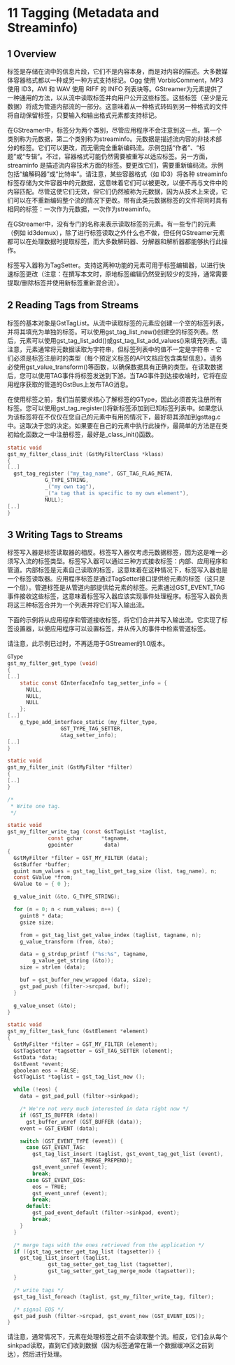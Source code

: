 # 11 Tagging (Metadata and Streaminfo)

## 1 Overview

标签是存储在流中的信息片段，它们不是内容本身，而是对内容的描述。大多数媒体容器格式都以一种或另一种方式支持标记。Ogg 使用 VorbisComment，MP3 使用 ID3，AVI 和 WAV 使用 RIFF 的 INFO 列表块等。GStreamer为元素提供了一种通用的方法，以从流中读取标签并向用户公开这些标签。这些标签（至少是元数据）将成为管道内部流的一部分。这意味着从一种格式转码到另一种格式的文件将自动保留标签，只要输入和输出格式元素都支持标记。

在GStreamer中，标签分为两个类别，尽管应用程序不会注意到这一点。第一个类别称为元数据，第二个类别称为streaminfo。元数据是描述流内容的非技术部分的标签。它们可以更改，而无需完全重新编码流。示例包括“作者”、“标题”或“专辑”。不过，容器格式可能仍然需要被重写以适应标签。另一方面，streaminfo 是描述流内容技术方面的标签。要更改它们，需要重新编码流。示例包括“编解码器”或“比特率”。请注意，某些容器格式（如 ID3）将各种 streaminfo 标签存储为文件容器中的元数据，这意味着它们可以被更改，以便不再与文件中的内容匹配。尽管这使它们无效，但它们仍然被称为元数据，因为从技术上来说，它们可以在不重新编码整个流的情况下更改。带有此类元数据标签的文件将同时具有相同的标签：一次作为元数据，一次作为streaminfo。

在GStreamer中，没有专门的名称来表示读取标签的元素。有一些专门的元素（例如 id3demux），除了进行标签读取之外什么也不做，但任何GStreamer元素都可以在处理数据时提取标签，而大多数解码器、分解器和解析器都能够执行此操作。

标签写入器称为TagSetter。支持这两种功能的元素可用于标签编辑器，以进行快速标签更改（注意：在撰写本文时，原地标签编辑仍然受到较少的支持，通常需要提取/删除标签并使用新标签重新混合流）。

## 2 Reading Tags from Streams

标签的基本对象是GstTagList。从流中读取标签的元素应创建一个空的标签列表，并将其填充为单独的标签。可以使用gst_tag_list_new()创建空的标签列表。然后，元素可以使用gst_tag_list_add()或gst_tag_list_add_values()来填充列表。请注意，元素通常将元数据读取为字符串，但标签列表中的值不一定是字符串 - 它们必须是标签注册时的类型（每个预定义标签的API文档应包含类型信息）。请务必使用gst_value_transform()等函数，以确保数据具有正确的类型。在读取数据后，您可以使用TAG事件将标签发送到下游。当TAG事件到达接收端时，它将在应用程序获取的管道的GstBus上发布TAG消息。

在使用标签之前，我们当前要求核心了解标签的GType，因此必须首先注册所有标签。您可以使用gst_tag_register()将新标签添加到已知标签列表中。如果您认为该标签将在不仅仅在您自己的元素中有用的情况下，最好将其添加到gsttag.c中。这取决于您的决定。如果要在自己的元素中执行此操作，最简单的方法是在类初始化函数之一中注册标签，最好是_class_init()函数。


```c
static void
gst_my_filter_class_init (GstMyFilterClass *klass)
{
[..]
  gst_tag_register ("my_tag_name", GST_TAG_FLAG_META,
            G_TYPE_STRING,
            _("my own tag"),
            _("a tag that is specific to my own element"),
            NULL);
[..]
}
```

## 3 Writing Tags to Streams

标签写入器是标签读取器的相反。标签写入器仅考虑元数据标签，因为这是唯一必须写入流的标签类型。标签写入器可以通过三种方式接收标签：内部、应用程序和管道。内部标签是元素自己读取的标签，这意味着在这种情况下，标签写入器也是一个标签读取器。应用程序标签是通过TagSetter接口提供给元素的标签（这只是一个层）。管道标签是从管道内部提供给元素的标签。元素通过GST_EVENT_TAG事件接收这些标签，这意味着标签写入器应该实现事件处理程序。标签写入器负责将这三种标签合并为一个列表并将它们写入输出流。

下面的示例将从应用程序和管道接收标签，将它们合并并写入输出流。它实现了标签设置器，以便应用程序可以设置标签，并从传入的事件中检索管道标签。

请注意，此示例已过时，不再适用于GStreamer的1.0版本。

```c
GType
gst_my_filter_get_type (void)
{
[..]
    static const GInterfaceInfo tag_setter_info = {
      NULL,
      NULL,
      NULL
    };
[..]
    g_type_add_interface_static (my_filter_type,
                 GST_TYPE_TAG_SETTER,
                 &tag_setter_info);
[..]
}

static void
gst_my_filter_init (GstMyFilter *filter)
{
[..]
}

/*
 * Write one tag.
 */

static void
gst_my_filter_write_tag (const GstTagList *taglist,
             const gchar      *tagname,
             gpointer          data)
{
  GstMyFilter *filter = GST_MY_FILTER (data);
  GstBuffer *buffer;
  guint num_values = gst_tag_list_get_tag_size (list, tag_name), n;
  const GValue *from;
  GValue to = { 0 };

  g_value_init (&to, G_TYPE_STRING);

  for (n = 0; n < num_values; n++) {
    guint8 * data;
    gsize size;

    from = gst_tag_list_get_value_index (taglist, tagname, n);
    g_value_transform (from, &to);

    data = g_strdup_printf ("%s:%s", tagname,
        g_value_get_string (&to));
    size = strlen (data);

    buf = gst_buffer_new_wrapped (data, size);
    gst_pad_push (filter->srcpad, buf);
  }

  g_value_unset (&to);
}

static void
gst_my_filter_task_func (GstElement *element)
{
  GstMyFilter *filter = GST_MY_FILTER (element);
  GstTagSetter *tagsetter = GST_TAG_SETTER (element);
  GstData *data;
  GstEvent *event;
  gboolean eos = FALSE;
  GstTagList *taglist = gst_tag_list_new ();

  while (!eos) {
    data = gst_pad_pull (filter->sinkpad);

    /* We're not very much interested in data right now */
    if (GST_IS_BUFFER (data))
      gst_buffer_unref (GST_BUFFER (data));
    event = GST_EVENT (data);

    switch (GST_EVENT_TYPE (event)) {
      case GST_EVENT_TAG:
        gst_tag_list_insert (taglist, gst_event_tag_get_list (event),
                 GST_TAG_MERGE_PREPEND);
        gst_event_unref (event);
        break;
      case GST_EVENT_EOS:
        eos = TRUE;
        gst_event_unref (event);
        break;
      default:
        gst_pad_event_default (filter->sinkpad, event);
        break;
    }
  }

  /* merge tags with the ones retrieved from the application */
  if ((gst_tag_setter_get_tag_list (tagsetter)) {
    gst_tag_list_insert (taglist,
             gst_tag_setter_get_tag_list (tagsetter),
             gst_tag_setter_get_tag_merge_mode (tagsetter));
  }

  /* write tags */
  gst_tag_list_foreach (taglist, gst_my_filter_write_tag, filter);

  /* signal EOS */
  gst_pad_push (filter->srcpad, gst_event_new (GST_EVENT_EOS));
}
```

请注意，通常情况下，元素在处理标签之前不会读取整个流。相反，它们会从每个sinkpad读取，直到它们收到数据（因为标签通常在第一个数据缓冲区之前到达），然后进行处理。